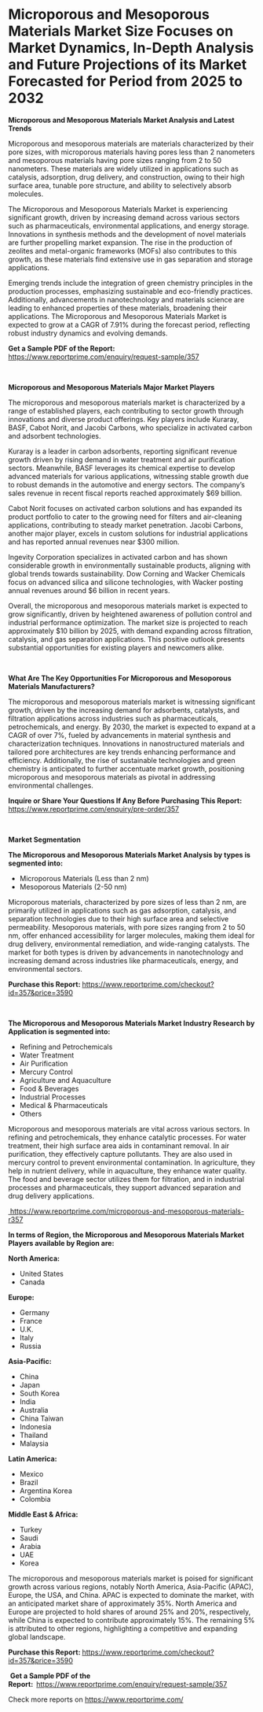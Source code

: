 <p><h1>Microporous and Mesoporous Materials Market Size Focuses on Market Dynamics, In-Depth Analysis and Future Projections of its Market Forecasted for Period from 2025 to 2032</h1></p><p><strong>Microporous and Mesoporous Materials Market Analysis and Latest Trends</strong></p>
<p><p>Microporous and mesoporous materials are materials characterized by their pore sizes, with microporous materials having pores less than 2 nanometers and mesoporous materials having pore sizes ranging from 2 to 50 nanometers. These materials are widely utilized in applications such as catalysis, adsorption, drug delivery, and construction, owing to their high surface area, tunable pore structure, and ability to selectively absorb molecules.</p><p>The Microporous and Mesoporous Materials Market is experiencing significant growth, driven by increasing demand across various sectors such as pharmaceuticals, environmental applications, and energy storage. Innovations in synthesis methods and the development of novel materials are further propelling market expansion. The rise in the production of zeolites and metal-organic frameworks (MOFs) also contributes to this growth, as these materials find extensive use in gas separation and storage applications.</p><p>Emerging trends include the integration of green chemistry principles in the production processes, emphasizing sustainable and eco-friendly practices. Additionally, advancements in nanotechnology and materials science are leading to enhanced properties of these materials, broadening their applications. The Microporous and Mesoporous Materials Market is expected to grow at a CAGR of 7.91% during the forecast period, reflecting robust industry dynamics and evolving demands.</p></p>
<p><strong>Get a Sample PDF of the Report:&nbsp;</strong> <a href="https://www.reportprime.com/enquiry/request-sample/357?utm_campaign=3513&utm_medium=2&utm_source=Github&utm_content=ia&utm_term=18032025&utm_id=microporous-and-mesoporous-materials">https://www.reportprime.com/enquiry/request-sample/357</a></p>
<p>&nbsp;</p>
<p><strong>Microporous and Mesoporous Materials Major Market Players</strong></p>
<p><p>The microporous and mesoporous materials market is characterized by a range of established players, each contributing to sector growth through innovations and diverse product offerings. Key players include Kuraray, BASF, Cabot Norit, and Jacobi Carbons, who specialize in activated carbon and adsorbent technologies. </p><p>Kuraray is a leader in carbon adsorbents, reporting significant revenue growth driven by rising demand in water treatment and air purification sectors. Meanwhile, BASF leverages its chemical expertise to develop advanced materials for various applications, witnessing stable growth due to robust demands in the automotive and energy sectors. The company’s sales revenue in recent fiscal reports reached approximately $69 billion.</p><p>Cabot Norit focuses on activated carbon solutions and has expanded its product portfolio to cater to the growing need for filters and air-cleaning applications, contributing to steady market penetration. Jacobi Carbons, another major player, excels in custom solutions for industrial applications and has reported annual revenues near $300 million.</p><p>Ingevity Corporation specializes in activated carbon and has shown considerable growth in environmentally sustainable products, aligning with global trends towards sustainability. Dow Corning and Wacker Chemicals focus on advanced silica and silicone technologies, with Wacker posting annual revenues around $6 billion in recent years. </p><p>Overall, the microporous and mesoporous materials market is expected to grow significantly, driven by heightened awareness of pollution control and industrial performance optimization. The market size is projected to reach approximately $10 billion by 2025, with demand expanding across filtration, catalysis, and gas separation applications. This positive outlook presents substantial opportunities for existing players and newcomers alike.</p></p>
<p>&nbsp;</p>
<p><strong>What Are The Key Opportunities For Microporous and Mesoporous Materials Manufacturers?</strong></p>
<p><p>The microporous and mesoporous materials market is witnessing significant growth, driven by the increasing demand for adsorbents, catalysts, and filtration applications across industries such as pharmaceuticals, petrochemicals, and energy. By 2030, the market is expected to expand at a CAGR of over 7%, fueled by advancements in material synthesis and characterization techniques. Innovations in nanostructured materials and tailored pore architectures are key trends enhancing performance and efficiency. Additionally, the rise of sustainable technologies and green chemistry is anticipated to further accentuate market growth, positioning microporous and mesoporous materials as pivotal in addressing environmental challenges.</p></p>
<p><strong>Inquire or Share Your Questions If Any Before Purchasing This Report:</strong> <a href="https://www.reportprime.com/enquiry/pre-order/357?utm_campaign=3513&utm_medium=2&utm_source=Github&utm_content=ia&utm_term=18032025&utm_id=microporous-and-mesoporous-materials">https://www.reportprime.com/enquiry/pre-order/357</a></p>
<p>&nbsp;</p>
<p><strong>Market Segmentation</strong></p>
<p><strong>The Microporous and Mesoporous Materials Market Analysis by types is segmented into:</strong></p>
<p><ul><li>Microporous Materials (Less than 2 nm)</li><li>Mesoporous Materials (2-50 nm)</li></ul></p>
<p><p>Microporous materials, characterized by pore sizes of less than 2 nm, are primarily utilized in applications such as gas adsorption, catalysis, and separation technologies due to their high surface area and selective permeability. Mesoporous materials, with pore sizes ranging from 2 to 50 nm, offer enhanced accessibility for larger molecules, making them ideal for drug delivery, environmental remediation, and wide-ranging catalysts. The market for both types is driven by advancements in nanotechnology and increasing demand across industries like pharmaceuticals, energy, and environmental sectors.</p></p>
<p><strong>Purchase this Report:&nbsp;</strong><a href="https://www.reportprime.com/checkout?id=357&price=3590&utm_campaign=3513&utm_medium=2&utm_source=Github&utm_content=ia&utm_term=18032025&utm_id=microporous-and-mesoporous-materials">https://www.reportprime.com/checkout?id=357&price=3590</a></p>
<p>&nbsp;</p>
<p><strong>The Microporous and Mesoporous Materials Market Industry Research by Application is segmented into:</strong></p>
<p><ul><li>Refining and Petrochemicals</li><li>Water Treatment</li><li>Air Purification</li><li>Mercury Control</li><li>Agriculture and Aquaculture</li><li>Food & Beverages</li><li>Industrial Processes</li><li>Medical & Pharmaceuticals</li><li>Others</li></ul></p>
<p><p>Microporous and mesoporous materials are vital across various sectors. In refining and petrochemicals, they enhance catalytic processes. For water treatment, their high surface area aids in contaminant removal. In air purification, they effectively capture pollutants. They are also used in mercury control to prevent environmental contamination. In agriculture, they help in nutrient delivery, while in aquaculture, they enhance water quality. The food and beverage sector utilizes them for filtration, and in industrial processes and pharmaceuticals, they support advanced separation and drug delivery applications.</p></p>
<p><a href="https://www.reportprime.com/microporous-and-mesoporous-materials-r357?utm_campaign=3513&utm_medium=2&utm_source=Github&utm_content=ia&utm_term=18032025&utm_id=microporous-and-mesoporous-materials">&nbsp;https://www.reportprime.com/microporous-and-mesoporous-materials-r357</a></p>
<p><strong>In terms of Region, the Microporous and Mesoporous Materials Market Players available by Region are:</strong></p>
<p>
    <p> <strong> North America: </strong>
        <ul>
            <li>United States</li>
            <li>Canada</li>
        </ul>
        </p> 
    <p> <strong> Europe: </strong>
        <ul>
            <li>Germany</li>
            <li>France</li>
            <li>U.K.</li>
            <li>Italy</li>
            <li>Russia</li>
        </ul>
        </p> 
    <p> <strong> Asia-Pacific: </strong>
        <ul>
            <li>China</li>
            <li>Japan</li>
            <li>South Korea</li>
            <li>India</li>
            <li>Australia</li>
            <li>China Taiwan</li>
            <li>Indonesia</li>
            <li>Thailand</li>
            <li>Malaysia</li>
        </ul>
        </p> 
    <p> <strong> Latin America: </strong>
        <ul>
            <li>Mexico</li>
            <li>Brazil</li>
            <li>Argentina Korea</li>
            <li>Colombia</li>
        </ul>
        </p> 
    <p> <strong> Middle East & Africa: </strong>
        <ul>
            <li>Turkey</li>
            <li>Saudi</li>
            <li>Arabia</li>
            <li>UAE</li>
            <li>Korea</li>
        </ul>
    </p>
    </p>
<p><p>The microporous and mesoporous materials market is poised for significant growth across various regions, notably North America, Asia-Pacific (APAC), Europe, the USA, and China. APAC is expected to dominate the market, with an anticipated market share of approximately 35%. North America and Europe are projected to hold shares of around 25% and 20%, respectively, while China is expected to contribute approximately 15%. The remaining 5% is attributed to other regions, highlighting a competitive and expanding global landscape.</p></p>
<p><strong>Purchase this Report: </strong><a href="https://www.reportprime.com/checkout?id=357&price=3590&utm_campaign=3513&utm_medium=2&utm_source=Github&utm_content=ia&utm_term=18032025&utm_id=microporous-and-mesoporous-materials">https://www.reportprime.com/checkout?id=357&price=3590</a></p>
<p>&nbsp;<strong>Get a Sample PDF of the Report:&nbsp;&nbsp;</strong><a href="https://www.reportprime.com/enquiry/request-sample/357?utm_campaign=3513&utm_medium=2&utm_source=Github&utm_content=ia&utm_term=18032025&utm_id=microporous-and-mesoporous-materials">https://www.reportprime.com/enquiry/request-sample/357</a></p>
<p><strong></strong></p>
<p>Check more reports on <a href="https://www.reportprime.com/?utm_campaign=3513&utm_medium=2&utm_source=Github&utm_content=ia&utm_term=18032025&utm_id=microporous-and-mesoporous-materials">https://www.reportprime.com/</a></p>